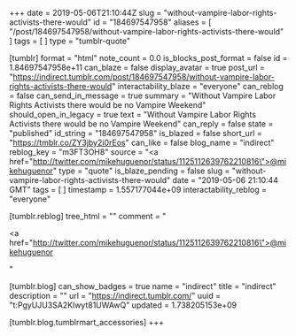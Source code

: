 +++
date = 2019-05-06T21:10:44Z
slug = "without-vampire-labor-rights-activists-there-would"
id = "184697547958"
aliases = [ "/post/184697547958/without-vampire-labor-rights-activists-there-would" ]
tags = [ ]
type = "tumblr-quote"

[tumblr]
format = "html"
note_count = 0.0
is_blocks_post_format = false
id = 1.84697547958e+11
can_blaze = false
display_avatar = true
post_url = "https://indirect.tumblr.com/post/184697547958/without-vampire-labor-rights-activists-there-would"
interactability_blaze = "everyone"
can_reblog = false
can_send_in_message = true
summary = "Without Vampire Labor Rights Activists there would be no Vampire Weekend"
should_open_in_legacy = true
text = "Without Vampire Labor Rights Activists there would be no Vampire Weekend"
can_reply = false
state = "published"
id_string = "184697547958"
is_blazed = false
short_url = "https://tmblr.co/ZY3jby2i0rEos"
can_like = false
blog_name = "indirect"
reblog_key = "m3FT3OH8"
source = "<a href=\"http://twitter.com/mikehuguenor/status/1125112639762210816\">@mikehuguenor</a>"
type = "quote"
is_blaze_pending = false
slug = "without-vampire-labor-rights-activists-there-would"
date = "2019-05-06 21:10:44 GMT"
tags = [ ]
timestamp = 1.557177044e+09
interactability_reblog = "everyone"

[tumblr.reblog]
tree_html = ""
comment = "<p><a href=\"http://twitter.com/mikehuguenor/status/1125112639762210816\">@mikehuguenor</a></p>"

[tumblr.blog]
can_show_badges = true
name = "indirect"
title = "indirect"
description = ""
url = "https://indirect.tumblr.com/"
uuid = "t:PgyUJU3SA2Klwyt81UWAwQ"
updated = 1.738205153e+09

[tumblr.blog.tumblrmart_accessories]
+++

